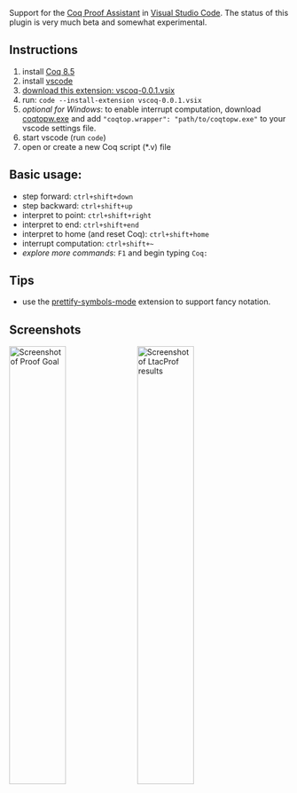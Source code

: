 Support for the [Coq Proof Assistant](https://coq.inria.fr/) in [Visual Studio Code](https://code.visualstudio.com/). The status of this plugin is very much beta and somewhat experimental.

## Instructions
1. install [Coq 8.5](https://coq.inria.fr/download)
2. install [vscode](https://code.visualstudio.com/)
3. [download this extension: vscoq-0.0.1.vsix](https://github.com/siegebell/vscoq/releases/download/0.0.1-beta.1/vscoq-0.0.1.vsix)
4. run: `code --install-extension vscoq-0.0.1.vsix`
5. *optional for Windows*: to enable interrupt computation, download [coqtopw.exe](https://github.com/siegebell/vscoq/releases/download/0.0.1-beta.1/coqtopw.exe) and add `"coqtop.wrapper": "path/to/coqtopw.exe"` to your vscode settings file.
6. start vscode (run `code`)
7. open or create a new Coq script (*.v) file

## Basic usage:
* step forward: `ctrl+shift+down` 
* step backward: `ctrl+shift+up` 
* interpret to point: `ctrl+shift+right` 
* interpret to end: `ctrl+shift+end` 
* interpret to home (and reset Coq): `ctrl+shift+home`
* interrupt computation: `ctrl+shift+~`
* *explore more commands*: `F1` and begin typing `Coq:`

## Tips
* use the [prettify-symbols-mode](https://marketplace.visualstudio.com/items?itemName=siegebell.prettify-symbols-mode) extension to support fancy notation.

## Screenshots
<img alt="Screenshot of Proof Goal" src="https://cloud.githubusercontent.com/assets/16118166/15950935/9c8537dc-2e81-11e6-9954-5eefeac23a7a.png" width="45%"/> <img alt="Screenshot of LtacProf results" src="https://cloud.githubusercontent.com/assets/16118166/15950939/a00a8e02-2e81-11e6-98c4-9425bf6ab9c9.png" width="45%"/>
